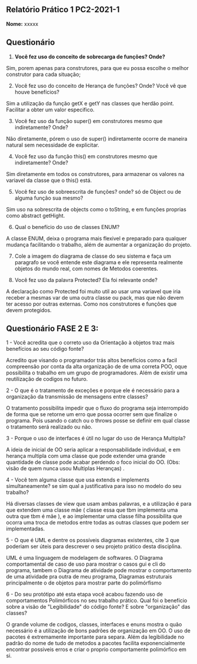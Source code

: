 ## Relatório Prático 1 PC2-2021-1

**Nome:** xxxxx

## Questionário

1. **Você fez uso do conceito de sobrecarga de funções? Onde?**

Sim, porem apenas para construtores, para que eu possa escolhe o melhor construtor para cada situação;

2. Você fez uso do conceito de Herança de funções? Onde? Você vê que houve benefícios?

Sim a utilização da função getX e getY nas classes que herdão point.  Facilitar a obter um valor especifico.

3. Você fez uso da função super() em construtores mesmo que indiretamente? Onde?

Não diretamente, pórem o uso de super() indiretamente ocorre de maneira natural sem necessidade de explicitar.

4. Você fez uso da função this() em construtores mesmo que indiretamente? Onde?

Sim diretamente em todos os construtores, para armazenar os valores na variavel da classe que o this() está. 

5. Você fez uso de sobreescrita de funções? onde? só de Object ou de alguma função sua mesmo?

Sim uso na sobrescrita de objects como o toString, e em funções proprias como abstract getHight.

6. Qual o benefício do uso de classes ENUM?

A classe ENUM, deixa o programa mais flexivel e preparado para qualquer mudança facilitando o trabalho, além de aumentar a organização do projeto.

7. Cole a imagem do diagrama de classe do seu sistema e faça um paragrafo se você entende este diagrama e ele representa realmente objetos do mundo real, com nomes de Metodos coerentes.


9. Você fez uso da palavra Protected? Ela foi relevante onde?

A declaração como Protected foi muito util ao usar uma variavel que iria receber a mesmas var de uma outra classe ou pack, mas que não devem ter acesso por outras externas. Como nos construtores e funções que devem protegidos.


## Questionário FASE 2 E 3:

1 - Você acredita que o correto uso da Orientação à objetos traz mais benefícios ao seu código fonte?

  Acredito que visando o programador trás altos benefícios como a facil compreensão por conta da alta organização de de uma correta POO, oque possibilita o trabalho em um grupo de programadores. Além de existir uma reutilização de codigos no futuro. 

2 - O que é o tratamento de exceções e porque ele é necessário para a organização da transmissão de mensagens entre classes?

  O tratamento possibilita impedir que o fluxo do programa seja interrompido de forma que se retorne um erro que possa ocorrer sem que finalize o programa.  Pois usando o catch ou o throws posse se definir em qual classe o tratamento será realizado ou não.

3 - Porque o uso de interfaces é útil no lugar do uso de Herança Multipla?

   A ideia de inicial de OO seria aplicar a responsabilidade individual, e em herança multipla com uma classe que pode extender uma grande quantidade de classe pode acabar perdendo o foco inicial do OO. (Obs: visão de quem nunca usou Multiplas Heranças) .

4 - Você tem alguma classe que usa extends e implements simultaneamente? se sim qual a justificativa para isso no modelo do seu trabalho?

  Há diversas classes de view que usam ambas palavras, e a utilização é para que extendem uma classe mãe ( classe essa que tbm implementa uma outra que tbm é mãe ),  e ao implementar uma classe filha possibilita que ocorra uma troca de metodos entre todas as outras classes que podem ser implementadas.

5 - O que é UML e dentre os possíveis diagramas existentes, cite 3 que poderiam ser úteis para descrever o seu projeto prático desta disciplina.

  UML é uma linguagem de modelagem de softwares. O Diagrama comportamental de caso de uso para mostrar o casos gui e cli do programa, tambem o Diagrama de atividade pode mostrar o comportamento de uma atividade pra outra de meu programa, Diagramas estruturais principalmente o de objetos para mostrar parte do polimórfismo

6 - Do seu protótipo até esta etapa você acabou fazendo uso de comportamentos Polimórficos no seu trabalho prático. Qual foi o benefício sobre a visão de "Legibilidade" do código fonte? E sobre "organização" das classes?

  O grande volume de codigos, classes, interfaces e enuns mostra o quão necessário é a utilização de bons padrões de organização em OO. O uso de pacotes é extremamente importante para separa. Além da legibilidade no padrão do nome de tudo de metodos a pacotes facilita exponencialmente encontrar possiveis erros e criar o proprio comportamente polimórfico em si. 
